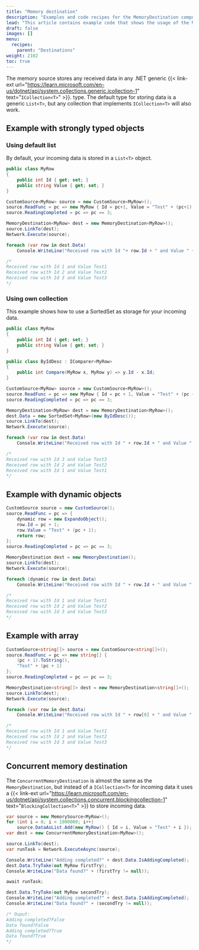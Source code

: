 ```yaml
---
title: "Memory destination"
description: "Examples and code recipes for the MemoryDestination component."
lead: "This article contains example code that shows the usage of the MemoryDestination component."
draft: false
images: []
menu:
  recipes:
    parent: "Destinations"
weight: 2102
toc: true
---
```


The memory source stores any received data in any .NET generic
{{< link-ext url="https://learn.microsoft.com/en-us/dotnet/api/system.collections.generic.icollection-1" text="<code>ICollection&lt;T&gt;</code>" >}}. type. The default type for storing data is a generic `List<T>`, but any collection that implements `ICollection<T>` will also work.

## Example with strongly typed objects

### Using default list

By default, your incoming data is stored in a `List<T>` object.
```C#
public class MyRow
{
    public int Id { get; set; }
    public string Value { get; set; }
}

CustomSource<MyRow> source = new CustomSource<MyRow>();
source.ReadFunc = pc => new MyRow { Id = pc+1, Value = "Test" + (pc+1) };
source.ReadingCompleted = pc => pc == 3;

MemoryDestination<MyRow> dest = new MemoryDestination<MyRow>();
source.LinkTo(dest);
Network.Execute(source);

foreach (var row in dest.Data)
    Console.WriteLine("Received row with Id "+ row.Id + " and Value " + row.Value);

/*
Received row with Id 1 and Value Test1
Received row with Id 2 and Value Test2
Received row with Id 3 and Value Test3
*/
```

### Using own collection

This example shows how to use a SortedSet as storage for your incoming data.

```C#
public class MyRow
{
    public int Id { get; set; }
    public string Value { get; set; }
}

public class ByIdDesc : IComparer<MyRow>
{
    public int Compare(MyRow x, MyRow y) => y.Id - x.Id;
}

CustomSource<MyRow> source = new CustomSource<MyRow>();
source.ReadFunc = pc => new MyRow { Id = pc + 1, Value = "Test" + (pc + 1) };
source.ReadingCompleted = pc => pc == 3;

MemoryDestination<MyRow> dest = new MemoryDestination<MyRow>();
dest.Data = new SortedSet<MyRow>(new ByIdDesc());
source.LinkTo(dest);
Network.Execute(source);

foreach (var row in dest.Data)
    Console.WriteLine("Received row with Id " + row.Id + " and Value " + row.Value);

/*
Received row with Id 3 and Value Test3
Received row with Id 2 and Value Test2
Received row with Id 1 and Value Test1
*/
```

## Example with dynamic objects

```C#
CustomSource source = new CustomSource();
source.ReadFunc = pc => {
    dynamic row = new ExpandoObject();
    row.Id = pc + 1;
    row.Value = "Test" + (pc + 1);
    return row;
};
source.ReadingCompleted = pc => pc == 3;

MemoryDestination dest = new MemoryDestination();
source.LinkTo(dest);
Network.Execute(source);

foreach (dynamic row in dest.Data)
    Console.WriteLine("Received row with Id " + row.Id + " and Value " + row.Value);

/*
Received row with Id 1 and Value Test1
Received row with Id 2 and Value Test2
Received row with Id 3 and Value Test3
*/
```

## Example with array

```C#
CustomSource<string[]> source = new CustomSource<string[]>();
source.ReadFunc = pc => new string[] {
    (pc + 1).ToString(),
    "Test" + (pc + 1)
};
source.ReadingCompleted = pc => pc == 3;

MemoryDestination<string[]> dest = new MemoryDestination<string[]>();
source.LinkTo(dest);
Network.Execute(source);

foreach (var row in dest.Data)
    Console.WriteLine("Received row with Id " + row[0] + " and Value " + row[1]);

/*
Received row with Id 1 and Value Test1
Received row with Id 2 and Value Test2
Received row with Id 3 and Value Test3
*/
```

## Concurrent memory destination

The `ConcurrentMemoryDestination` is almost the same as the `MemoryDestination`, but instead of a `ICollection<T>` for incoming data it uses a {{< link-ext url="https://learn.microsoft.com/en-us/dotnet/api/system.collections.concurrent.blockingcollection-1" text="<code>BlockingCollection&lt;T&gt;</code>" >}} to store incoming data.

```C#
var source = new MemorySource<MyRow>();
for (int i = 0; i < 1000000; i++)
    source.DataAsList.Add(new MyRow() { Id = i, Value = "Test" + i });
var dest = new ConcurrentMemoryDestination<MyRow>();

source.LinkTo(dest);
var runTask = Network.ExecuteAsync(source);

Console.WriteLine("Adding completed?" + dest.Data.IsAddingCompleted);
dest.Data.TryTake(out MyRow firstTry);
Console.WriteLine("Data found?" + (firstTry != null));

await runTask;

dest.Data.TryTake(out MyRow secondTry);
Console.WriteLine("Adding completed?" + dest.Data.IsAddingCompleted);
Console.WriteLine("Data found?" + (secondTry != null));

/* Ouput:
Adding completed?False
Data found?False
Adding completed?True
Data found?True
*/
```
